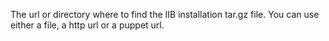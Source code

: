 The url or directory where to find the IIB installation tar.gz file. You can use
either a file, a http url or a puppet url.